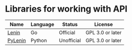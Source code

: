 # Libraries for working with API
| Name                                         | Language | Status     | License          |
| -------------------------------------------- | ---------| ---------- | ---------------- |
| [Lenin](https://github.com/lcomrade/lenin)   | Go       | Official   | GPL 3.0 or later |
| [PyLenin](https://github.com/rjdbcm/pylenin) | Python   | Unofficial | GPL 3.0 or later |
